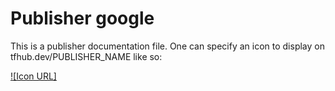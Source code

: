 # Publisher google

This is a publisher documentation file. One can specify an icon to display on
tfhub.dev/PUBLISHER_NAME like so:

[![Icon URL]](IMAGE_URL)
